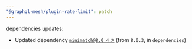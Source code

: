 ```yaml
---
"@graphql-mesh/plugin-rate-limit": patch
---
```

dependencies updates:
  - Updated dependency [`minimatch@8.0.4` ↗︎](https://www.npmjs.com/package/minimatch/v/8.0.4) (from `8.0.3`, in `dependencies`)
